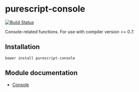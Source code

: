 # purescript-console

[![Build Status](https://travis-ci.org/purescript/purescript-console.svg?branch=master)](https://travis-ci.org/purescript/purescript-console)

Console-related functions. For use with compiler version >= 0.7.

## Installation

```
bower install purescript-console
```

## Module documentation

- [Console](docs/Console.md)
